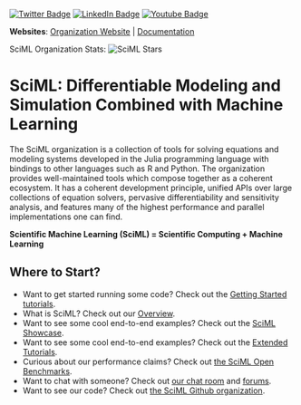 [![Twitter Badge](https://img.shields.io/badge/Twitter-Profile-informational?style=flat&logo=twitter&logoColor=white&color=1CA2F1)](https://twitter.com/SciML_Org)
[![LinkedIn Badge](https://img.shields.io/badge/LinkedIn-Profile-informational?style=flat&logo=linkedin&logoColor=white&color=0D76A8)](https://www.linkedin.com/company/82095912/admin/)
[![Youtube Badge](https://img.shields.io/youtube/channel/views/UC9IuUwwE2xdjQUT_LMLONoA?style=social)](https://www.youtube.com/@TheJuliaLanguage)

**Websites**: [Organization Website](https://sciml.ai/) | [Documentation](https://docs.sciml.ai/Overview/stable/)

SciML Organization Stats: ![SciML Stars](https://img.shields.io/github/stars/SciML?style=social)

# SciML: Differentiable Modeling and Simulation Combined with Machine Learning

The SciML organization is a collection of tools for solving equations and modeling systems
developed in the Julia programming language with bindings to other languages such as R and
Python. The organization provides well-maintained tools which compose together as a
coherent ecosystem. It has a coherent development principle, unified APIs over large
collections of equation solvers, pervasive differentiability and sensitivity analysis, and
features many of the highest performance and parallel implementations one can find.

**Scientific Machine Learning (SciML) = Scientific Computing + Machine Learning**

## Where to Start?

* Want to get started running some code? Check out the [Getting Started tutorials](https://docs.sciml.ai/Overview/stable/getting_started/getting_started/).
* What is SciML? Check out our [Overview](https://docs.sciml.ai/Overview/stable/overview/).
* Want to see some cool end-to-end examples? Check out the [SciML Showcase](https://docs.sciml.ai/Overview/dev/showcase/showcase/).
* Want to see some cool end-to-end examples? Check out the [Extended Tutorials](https://tutorials.sciml.ai/dev/).
* Curious about our performance claims? Check out [the SciML Open Benchmarks](https://benchmarks.sciml.ai/dev/).
* Want to chat with someone? Check out [our chat room](https://julialang.zulipchat.com/#narrow/stream/279055-sciml-bridged) and [forums](https://discourse.julialang.org/).
* Want to see our code? Check out [the SciML Github organization](https://github.com/SciML).
